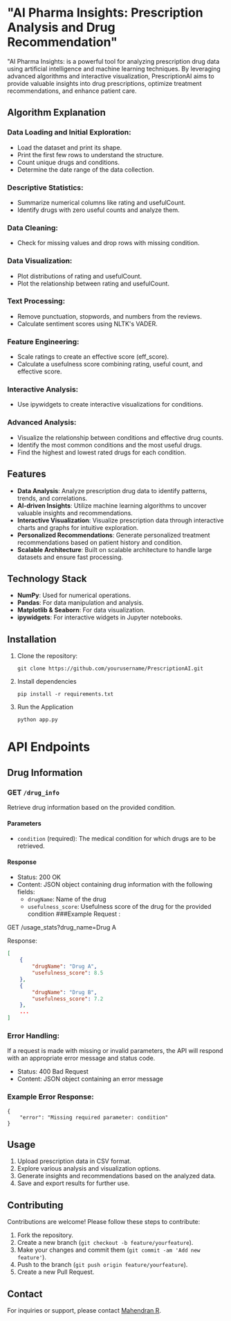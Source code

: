 #  "AI Pharma Insights: Prescription Analysis and Drug Recommendation"

 "AI Pharma Insights:  is a powerful tool for analyzing prescription drug data using artificial intelligence and machine learning techniques. By leveraging advanced algorithms and interactive visualization, PrescriptionAI aims to provide valuable insights into drug prescriptions, optimize treatment recommendations, and enhance patient care.

## Algorithm Explanation

### Data Loading and Initial Exploration:

- Load the dataset and print its shape.
- Print the first few rows to understand the structure.
- Count unique drugs and conditions.
- Determine the date range of the data collection.

### Descriptive Statistics:

- Summarize numerical columns like rating and usefulCount.
- Identify drugs with zero useful counts and analyze them.

### Data Cleaning:

- Check for missing values and drop rows with missing condition.

### Data Visualization:

- Plot distributions of rating and usefulCount.
- Plot the relationship between rating and usefulCount.

### Text Processing:

- Remove punctuation, stopwords, and numbers from the reviews.
- Calculate sentiment scores using NLTK's VADER.

### Feature Engineering:

- Scale ratings to create an effective score (eff_score).
- Calculate a usefulness score combining rating, useful count, and effective score.

### Interactive Analysis:

- Use ipywidgets to create interactive visualizations for conditions.

### Advanced Analysis:

- Visualize the relationship between conditions and effective drug counts.
- Identify the most common conditions and the most useful drugs.
- Find the highest and lowest rated drugs for each condition.

## Features

- **Data Analysis**: Analyze prescription drug data to identify patterns, trends, and correlations.
- **AI-driven Insights**: Utilize machine learning algorithms to uncover valuable insights and recommendations.
- **Interactive Visualization**: Visualize prescription data through interactive charts and graphs for intuitive exploration.
- **Personalized Recommendations**: Generate personalized treatment recommendations based on patient history and condition.
- **Scalable Architecture**: Built on scalable architecture to handle large datasets and ensure fast processing.

## Technology Stack

- **NumPy**: Used for numerical operations.
- **Pandas**: For data manipulation and analysis.
- **Matplotlib & Seaborn**: For data visualization.
- **ipywidgets**: For interactive widgets in Jupyter notebooks.
  
## Installation

1. Clone the repository:

   ```
   git clone https://github.com/yourusername/PrescriptionAI.git
   ```
2. Install dependencies
    ```
    pip install -r requirements.txt
    ```
3. Run the Application
   ```
   python app.py
    ```
# API Endpoints

## Drug Information

### GET `/drug_info`

Retrieve drug information based on the provided condition.

#### Parameters

- `condition` (required): The medical condition for which drugs are to be retrieved.

#### Response

- Status: 200 OK
- Content: JSON object containing drug information with the following fields:
  - `drugName`: Name of the drug
  - `usefulness_score`: Usefulness score of the drug for the provided condition
###Example
Request :

GET /usage_stats?drug_name=Drug A

Response:

```json
[
    {
        "drugName": "Drug A",
        "usefulness_score": 8.5
    },
    {
        "drugName": "Drug B",
        "usefulness_score": 7.2
    },
    ...
]
 ```
### Error Handling:
If a request is made with missing or invalid parameters, the API will respond with an appropriate error message and status code.

- Status: 400 Bad Request
- Content: JSON object containing an error message
### Example Error Response:

```
{
    "error": "Missing required parameter: condition"
}
  ```
## Usage

1. Upload prescription data in CSV format.
2. Explore various analysis and visualization options.
3. Generate insights and recommendations based on the analyzed data.
4. Save and export results for further use.

## Contributing

Contributions are welcome! Please follow these steps to contribute:

1. Fork the repository.
2. Create a new branch (`git checkout -b feature/yourfeature`).
3. Make your changes and commit them (`git commit -am 'Add new feature'`).
4. Push to the branch (`git push origin feature/yourfeature`).
5. Create a new Pull Request.


## Contact

For inquiries or support, please contact [Mahendran R](mailto:mahendran.06335@gmail.com).

